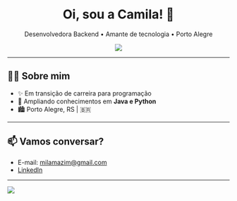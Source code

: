 <!-- Título de destaque -->
<h1 align="center">Oi, sou a Camila! 👋</h1>
<p align="center">
  Desenvolvedora Backend • Amante de tecnologia • Porto Alegre
</p>

<!-- Badges das techs principais (use shields.io ou arredonde para suas favoritas) -->
<p align="center">
  <!-- Skillicons para ícones bonitos (pode adicionar/remover linguagens) -->  
  <img src="https://skillicons.dev/icons?i=java,python,c,git,mysql,eclipse,vscode,anaconda" />
</p>

---

## 👩‍💻 Sobre mim

- ✨ Em transição de carreira para programação
- 🌱 Ampliando conhecimentos em **Java e Python**
- 🏙️ Porto Alegre, RS | 🇧🇷

<!--## 🚀 Projetos em destaque

| Projeto | Descrição | Tecnologias |
|---------|-------------------------------|--------------|
| [Projeto 1](https://github.com/seuusuario/projeto1) | Sistema para gestão de tarefas escolares | Python, Flask, PostgreSQL |
| [Projeto 2](https://github.com/seuusuario/projeto2) | Bot de Telegram para organização de estudos | Node.js, Telegraf |
| [Projeto 3](https://github.com/seuusuario/projeto3) | Painel de visualização de dados | React, Chart.js, API REST | -->

---

## 📫 Vamos conversar?

- E-mail: milamazim@gmail.com
- [LinkedIn](https://linkedin.com/in/camila-c-marques)

---
  
<img src="https://github-readme-stats.vercel.app/api/top-langs/?username=milamazim&layout=compact&theme=tokyonight"/>
  

<!--## Hi there 👋 -->

<!--
**milamazim/milamazim** is a ✨ _special_ ✨ repository because its `README.md` (this file) appears on your GitHub profile.

Here are some ideas to get you started:

- 🔭 I’m currently working on ...
- 🌱 I’m currently learning ...
- 👯 I’m looking to collaborate on ...
- 🤔 I’m looking for help with ...
- 💬 Ask me about ...
- 📫 How to reach me: ...
- 😄 Pronouns: ...
- ⚡ Fun fact: ...
-->
